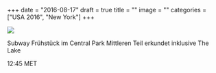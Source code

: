 +++
date = "2016-08-17"
draft = true
title = ""
image = ""
categories = ["USA 2016", "New York"]
+++


![](/images/2016-08-17_.jpg)

Subway
Frühstück im Central Park
Mittleren Teil erkundet inklusive The Lake

12:45 MET 
